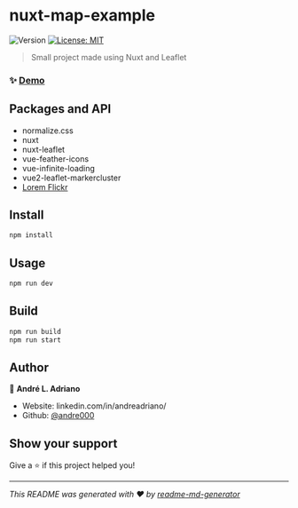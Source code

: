 <h1>nuxt-map-example</h1>
<p>
  <img alt="Version" src="https://img.shields.io/badge/version-1.0.0-blue.svg?cacheSeconds=2592000" />
  <a href="#" target="_blank">
    <img alt="License: MIT" src="https://img.shields.io/badge/License-MIT-yellow.svg" />
  </a>
</p>

> Small project made using Nuxt and Leaflet

### ✨ [Demo](https://nuxt-map-example.vercel.app/)

## Packages and API
- normalize.css
- nuxt
- nuxt-leaflet
- vue-feather-icons
- vue-infinite-loading
- vue2-leaflet-markercluster
- [Lorem Flickr](https://loremflickr.com/)

## Install

```sh
npm install
```

## Usage

```sh
npm run dev
```

## Build

```sh
npm run build
npm run start
```

## Author

👤 **André L. Adriano**

* Website: linkedin.com/in/andreadriano/
* Github: [@andre000](https://github.com/andre000)

## Show your support

Give a ⭐️ if this project helped you!

***
_This README was generated with ❤️ by [readme-md-generator](https://github.com/kefranabg/readme-md-generator)_
